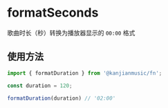 # formatSeconds
歌曲时长（秒）转换为播放器显示的 `00:00` 格式

## 使用方法

```ts
import { formatDuration } from '@kanjianmusic/fn';

const duration = 120;

formatDuration(duration) // '02:00'
```
